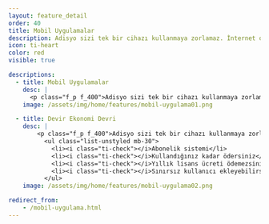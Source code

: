 ```yaml
---
layout: feature_detail
order: 40
title: Mobil Uygulamalar
description: Adisyo sizi tek bir cihazı kullanmaya zorlamaz. İnternet olan herhangi bir cihazdan işlerinizi kolayca yönetebilirsiniz. Tabletler, akıllı telefonlar, bilgisayarlar...
icon: ti-heart 
color: red
visible: true

descriptions: 
  - title: Mobil Uygulamalar
    desc: |
      <p class="f_p f_400">Adisyo sizi tek bir cihazı kullanmaya zorlamaz. İnternet olan herhangi bir cihazdan işlerinizi kolayca yönetebilirsiniz. Tabletler, akıllı telefonlar, bilgisayarlar...</p>
    image: /assets/img/home/features/mobil-uygulama01.png

  - title: Devir Ekonomi Devri
    desc: |
        <p class="f_p f_400">Adisyo sizi tek bir cihazı kullanmaya zorlamaz. Adisyo'yu kullanmak için pahalı bir lisans almanız gerekmez. Yıllık bakım ücreti ödemezsiniz. Abonelik sistemi sayesinde, kullandığınız kadar ödersiniz.</p>
          <ul class="list-unstyled mb-30">
            <li><i class="ti-check"></i>Abonelik sistemi</li>
            <li><i class="ti-check"></i>Kullandığınız kadar ödersiniz</li>
            <li><i class="ti-check"></i>Yıllık lisans ücreti ödemezsiniz</li>
            <li><i class="ti-check"></i>Sınırsız kullanıcı ekleyebilirsiniz</li>
          </ul>
    image: /assets/img/home/features/mobil-uygulama02.png

redirect_from:
    - /mobil-uygulama.html
---
```

